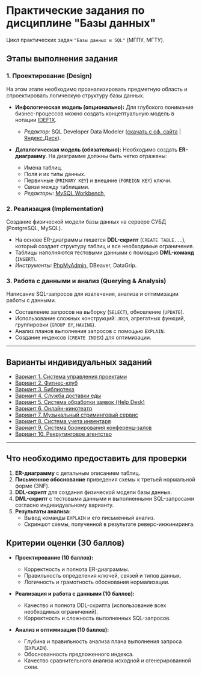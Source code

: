 # Практические задания по дисциплине "Базы данных"

Цикл практических задач `"Базы данных и SQL"` (МГПУ, МГТУ).

## Этапы выполнения задания

### 1. Проектирование (Design)
На этом этапе необходимо проанализировать предметную область и спроектировать логическую структуру базы данных.

*   **Инфологическая модель (опционально):** Для глубокого понимания бизнес-процессов можно создать концептуальную модель в нотации [IDEF1X](https://infostart.ru/pm/1430187/).
    *   *Редактор:* SQL Developer Data Modeler ([скачать с оф. сайта](https://www.oracle.com/database/sqldeveloper/technologies/sql-data-modeler/download/) | [Яндекс.Диск](https://disk.yandex.ru/d/1IbKy9AYDTmVwQ)).

*   **Даталогическая модель (обязательно):** Необходимо создать **ER-диаграмму**. На диаграмме должны быть четко отражены:
    *   Имена таблиц.
    *   Поля и их типы данных.
    *   Первичные (`PRIMARY KEY`) и внешние (`FOREIGN KEY`) ключи.
    *   Связи между таблицами.
    *   *Редакторы:*  [MySQL Workbench](https://www.mysql.com/products/workbench/), 

### 2. Реализация (Implementation)
Создание физической модели базы данных на сервере СУБД (PostgreSQL, MySQL).

*   На основе ER-диаграммы пишется **DDL-скрипт** (`CREATE TABLE...`), который создает структуру таблиц и все необходимые ограничения.
*   Таблицы наполняются тестовыми данными с помощью **DML-команд** (`INSERT`).
*   *Инструменты:* [PhpMyAdmin](http.95.131.149.21:8080/phpmyadmin/), DBeaver, DataGrip.

### 3. Работа с данными и анализ (Querying & Analysis)
Написание SQL-запросов для извлечения, анализа и оптимизации работы с данными.

*   Составление запросов на выборку (`SELECT`), обновление (`UPDATE`).
*   Использование сложных конструкций: `JOIN`, агрегатных функций, группировки (`GROUP BY`, `HAVING`).
*   Анализ планов выполнения запросов с помощью `EXPLAIN`.
*   Создание индексов (`CREATE INDEX`) для оптимизации.

---

## Варианты индивидуальных заданий

*   [Вариант 1. Система управления проектами](TASKS/Task1_2025.md)
*   [Вариант 2. Фитнес-клуб](TASKS/Task2_2025.md)
*   [Вариант 3. Библиотека](TASKS/Task3_2025.md)
*   [Вариант 4. Служба доставки еды](TASKS/Task4_2025.md)
*   [Вариант 5. Система обработки заявок (Help Desk)](TASKS/Task5_2025.md)
*   [Вариант 6. Онлайн-кинотеатр](TASKS/Task6_2025.md)
*   [Вариант 7. Музыкальный стриминговый сервис](TASKS/Task7_2025.md)
*   [Вариант 8. Система учета инвентаря](TASKS/Task8_2025.md)
*   [Вариант 9. Система бронирования конференц-залов](TASKS/Task9_2025.md)
*   [Вариант 10. Рекрутинговое агентство](TASKS/Task10_2025.md)

---

## Что необходимо предоставить для проверки

1.  **ER-диаграмму** с детальным описанием таблиц.
2.  **Письменное обоснование** приведения схемы к третьей нормальной форме (3NF).
3.  **DDL-скрипт** для создания физической модели базы данных.
4.  **DML-скрипт** с тестовыми данными и выполненными SQL-запросами согласно индивидуальному варианту.
5.  **Результаты анализа:**
    *   Вывод команды `EXPLAIN` и его письменный анализ.
    *   Скриншот схемы, полученной в результате реверс-инжиниринга.

## Критерии оценки (30 баллов)

*   **Проектирование (10 баллов):**
    *   Корректность и полнота ER-диаграммы.
    *   Правильность определения ключей, связей и типов данных.
    *   Логичность и грамотность обоснования нормализации.

*   **Реализация и работа с данными (10 баллов):**
    *   Качество и полнота DDL-скрипта (использование всех необходимых ограничений).
    *   Корректность и сложность выполненных SQL-запросов.

*   **Анализ и оптимизация (10 баллов):**
    *   Глубина и правильность анализа плана выполнения запроса (`EXPLAIN`).
    *   Обоснованность предложенного индекса.
    *   Качество сравнительного анализа исходной и сгенерированной схем.

